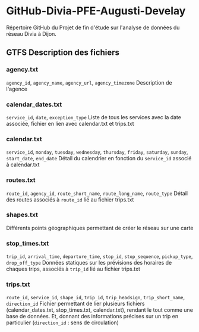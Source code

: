 # GitHub-Divia-PFE-Augusti-Develay
 Répertoire GitHub du Projet de fin d'étude sur l'analyse de données du réseau Divia à Dijon.

## GTFS Description des fichiers
### agency.txt
`agency_id`, `agency_name`, `agency_url`, `agency_timezone`
Description de l'agence

### calendar_dates.txt
`service_id`, `date`, `exception_type`
Liste de tous les services avec la date associée, fichier en lien avec calendar.txt et trips.txt

### calendar.txt
`service_id`, `monday`, `tuesday`, `wednesday`, `thursday`, `friday`, `saturday`, `sunday`, `start_date`, `end_date`
Détail du calendrier en fonction du `service_id` associé à calendar.txt

### routes.txt
`route_id`, `agency_id`, `route_short_name`, `route_long_name`, `route_type`
Détail des routes associés à `route_id` lié au fichier  trips.txt

### shapes.txt
Différents points géographiques permettant de créer le réseau sur une carte

### stop_times.txt
`trip_id`, `arrival_time`, `departure_time`, `stop_id`, `stop_sequence`, `pickup_type`, `drop_off_type`
Données statiques sur les prévisions des horaires de chaques trips, associés à `trip_id` lié au fichier trips.txt

### trips.txt
`route_id`, `service_id`, `shape_id`, `trip_id`, `trip_headsign`, `trip_short_name`, `direction_id`
Fichier permettant de lier plusieurs fichiers (calendar_dates.txt, stop_times.txt, calendar.txt), rendant le tout comme une base de données. Et, donnant des informations précises sur un trip en particulier (`direction_id` : sens de circulation)